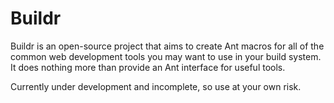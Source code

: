 # Buildr

Buildr is an open-source project that aims to create Ant macros for all of the common web development tools you may want to use in your build system. It does nothing more than provide an Ant interface for useful tools.

Currently under development and incomplete, so use at your own risk.